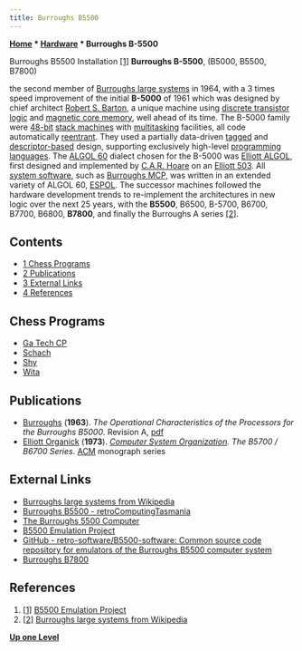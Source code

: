 ```yaml
---
title: Burroughs B5500
---
```

**[Home](Home "Home") * [Hardware](Hardware "Hardware") * Burroughs B-5500**

[](http://retro-b5500.blogspot.com/) Burroughs B5500 Installation <a id="cite-note-1" href="#cite-ref-1">[1]</a>
**Burroughs B-5500**, (B5000, B5500, B7800)

the second member of [Burroughs large systems](https://en.wikipedia.org/wiki/Burroughs_large_systems) in 1964, with a 3 times speed improvement of the initial **B-5000** of 1961 which was designed by chief architect [Robert S. Barton](Mathematician#RSBarton "Mathematician"), a unique machine using [discrete transistor logic](https://en.wikipedia.org/wiki/Electronic_component) and [magnetic core memory](Memory#Core "Memory"), well ahead of its time.
The B-5000 family were [48-bit](https://en.wikipedia.org/wiki/48-bit_computing) [stack machines](https://en.wikipedia.org/wiki/Stack_machine) with [multitasking](https://en.wikipedia.org/wiki/Multiprocessing) facilities, all code automatically [reentrant](<https://en.wikipedia.org/wiki/Reentrancy_(computing)>).
They used a partially data-driven [tagged](https://en.wikipedia.org/wiki/Tagged_architecture) and [descriptor-based](https://en.wikipedia.org/wiki/Burroughs_large_systems_descriptors) design, supporting exclusively high-level [programming languages](Languages "Languages").
The [ALGOL 60](Algol "Algol") dialect chosen for the B-5000 was [Elliott ALGOL](https://en.wikipedia.org/wiki/Elliott_ALGOL), first designed and implemented by [C.A.R. Hoare](Mathematician#CARHoare "Mathematician") on an [Elliott 503](https://en.wikipedia.org/wiki/Elliott_803).
All [system software](https://en.wikipedia.org/wiki/System_software), such as [Burroughs MCP](https://en.wikipedia.org/wiki/Burroughs_MCP), was written in an extended variety of ALGOL 60, [ESPOL](https://en.wikipedia.org/wiki/Executive_Systems_Problem_Oriented_Language).
The successor machines followed the hardware development trends to re-implement the architectures in new logic over the next 25 years,
with the **B5500**, B6500, B-5700, B6700, B7700, B6800, **B7800**, and finally the Burroughs A series <a id="cite-note-2" href="#cite-ref-2">[2]</a>.

## Contents

- [1 Chess Programs](#chess-programs)
- [2 Publications](#publications)
- [3 External Links](#external-links)
- [4 References](#references)

## Chess Programs

- [Ga Tech CP](Ga_Tech_CP "Ga Tech CP")
- [Schach](Schach "Schach")
- [Shy](Shy "Shy")
- [Wita](Awit "Awit")

## Publications

- [Burroughs](https://en.wikipedia.org/wiki/Burroughs_Corporation) (**1963**). *The Operational Characteristics of the Processors for the Burroughs B5000*. Revision A, [pdf](http://www.bitsavers.org/pdf/burroughs/B5000_5500_5700/5000-21005_B5000_operChar.pdf)
- [Elliott Organick](https://en.wikipedia.org/wiki/Elliott_Organick) (**1973**). *[Computer System Organization](https://dl.acm.org/doi/book/10.5555/1095589). The B5700 / B6700 Series*. [ACM](ACM "ACM") monograph series

## External Links

- [Burroughs large systems from Wikipedia](https://en.wikipedia.org/wiki/Burroughs_large_systems)
- [Burroughs B5500 - retroComputingTasmania](https://sites.google.com/a/retrocomputingtasmania.com/home/home/projects/burroughs-b5500)
- [The Burroughs 5500 Computer](https://sky-visions.com/burroughs/)
- [B5500 Emulation Project](http://retro-b5500.blogspot.com/)
- [GitHub - retro-software/B5500-software: Common source code repository for emulators of the Burroughs B5500 computer system](https://github.com/retro-software/B5500-software)
- [Burroughs B7800](https://www.cs.helsinki.fi/u/kutvonen/index_files/Old/b7800.html)

## References

1. <a id="cite-ref-1" href="#cite-note-1">[1]</a> [B5500 Emulation Project](http://retro-b5500.blogspot.com/)
1. <a id="cite-ref-2" href="#cite-note-2">[2]</a> [Burroughs large systems from Wikipedia](https://en.wikipedia.org/wiki/Burroughs_large_systems)

**[Up one Level](Hardware "Hardware")**

